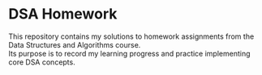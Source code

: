 # DSA Homework

This repository contains my solutions to homework assignments from the Data Structures and Algorithms course.  
Its purpose is to record my learning progress and practice implementing core DSA concepts.
